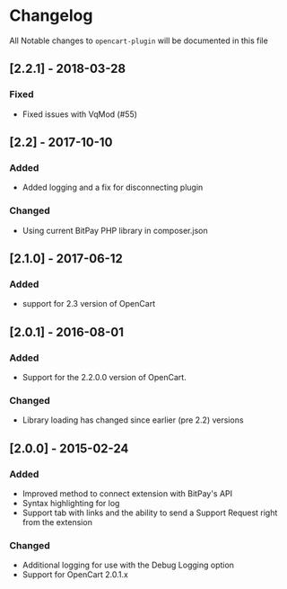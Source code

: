 # Changelog

All Notable changes to `opencart-plugin` will be documented in this file

## [2.2.1] - 2018-03-28
### Fixed
- Fixed issues with VqMod (#55)


## [2.2] - 2017-10-10
### Added
- Added logging and a fix for disconnecting plugin

### Changed
- Using current BitPay PHP library in composer.json

## [2.1.0] - 2017-06-12
### Added
- support for 2.3 version of OpenCart

## [2.0.1] - 2016-08-01
### Added
- Support for the 2.2.0.0 version of OpenCart.

### Changed
- Library loading has changed since earlier (pre 2.2) versions

## [2.0.0] - 2015-02-24
### Added
- Improved method to connect extension with BitPay's API
- Syntax highlighting for log
- Support tab with links and the ability to send a Support Request right from the extension

### Changed
- Additional logging for use with the Debug Logging option
- Support for OpenCart 2.0.1.x
